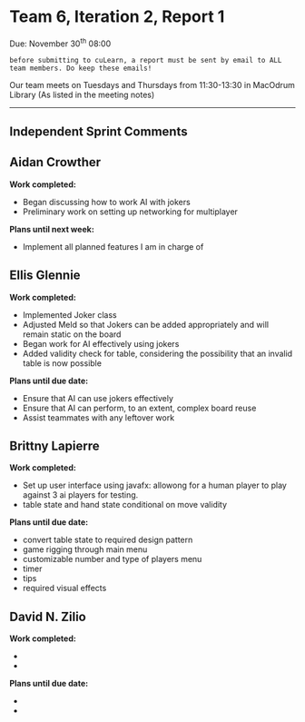# Team 6, Iteration 2, Report 1

Due: November 30<sup>th</sup> 08:00

    before submitting to cuLearn, a report must be sent by email to ALL team members. Do keep these emails!

Our team meets on Tuesdays and Thursdays from 11:30-13:30 in MacOdrum Library (As listed in the meeting notes)

---

## Independent Sprint Comments

## **Aidan Crowther**

__Work completed:__

* Began discussing how to work AI with jokers
* Preliminary work on setting up networking for multiplayer

__Plans until next week:__

* Implement all planned features I am in charge of


## **Ellis Glennie**

__Work completed:__

* Implemented Joker class
* Adjusted Meld so that Jokers can be added appropriately and will remain static on the board
* Began work for AI effectively using jokers
* Added validity check for table, considering the possibility that an invalid table is now possible

__Plans until due date:__

* Ensure that AI can use jokers effectively
* Ensure that AI can perform, to an extent, complex board reuse
* Assist teammates with any leftover work

## **Brittny Lapierre**

__Work completed:__

* Set up user interface using javafx: allowong for a human player to play against 3 ai players for testing.
* table state and hand state conditional on move validity

__Plans until due date:__

* convert table state to required design pattern
* game rigging through main menu
* customizable number and type of players menu
* timer
* tips
* required visual effects

## **David N. Zilio**

__Work completed:__

* 
* 

__Plans until due date:__

* 
* 
